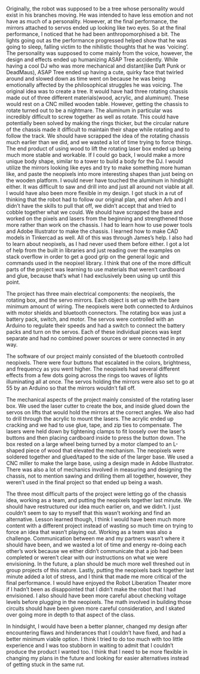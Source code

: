 
Originally, the robot was supposed to be a tree whose personality would exist in his branches moving. He was intended to have less emotion and not have as much of a personality. However, at the final performance, the mirrors attached to servos ended up looking like two eyes. So at the final performance, I noticed that he had been anthropomorphised a bit. The lights going out as the performance progressed helped show that he was going to sleep, falling victim to the nihilistic thoughts that he was ‘voicing’. The personality was supposed to come mainly from the voice, however, the design and effects ended up humanizing ASAP Tree accidently. While having a cool DJ who was more mechanical and distant(like Daft Punk or DeadMaus), ASAP Tree ended up having a cute, quirky face that twirled around and slowed down as time went on because he was being emotionally affected by the philosophical struggles he was voicing.
The original idea was to create a tree. It would have had three rotating chassis made out of three different materials(wood, acrylic, and aluminum). These would rest on a CNC milled wooden table. However, getting the chassis to rotate turned out to be a nightmare. The aluminum in particular was incredibly difficult to screw together as well as rotate. This could have potentially been solved by making the rings thicker, but the circular nature of the chassis made it difficult to maintain their shape while rotating and to follow the track. We should have scrapped the idea of the rotating chassis much earlier than we did, and we wasted a lot of time trying to force things. The end product of using wood to lift the rotating laser box ended up being much more stable and workable. If I could go back, I would make a more unique body shape, similar to a tower to build a body for the DJ. I would utilize the mirrors looking like eyes and try to make something more human like, and paste the neopixels into more interesting shapes than just being on the wooden platform. I would never have touched the aluminum in hindsight either. It was difficult to saw and drill into and just all around not viable at all. I would have also been more flexible in my design. I got stuck in a rut of thinking that the robot had to follow our original plan, and when Arb and I didn’t have the skills to pull that off, we didn’t accept that and tried to cobble together what we could. We should have scrapped the base and worked on the pixels and lasers from the beginning and strengthened those more rather than work on the chassis. 
I had to learn how to use power tools and Adobe Illustrator to make the chassis. I learned how to make CAD models in Tinkercad as well. All of this was through James’s help. I also had to learn about neopixels, as I had never used them before either.  I got a lot of help from the built in libraries and just reading over the examples on stack overflow in order to get a good grip on the general logic and commands used in the neopixel library. I think that one of the more difficult parts of the project was learning to use materials that weren’t cardboard and glue, because that’s what I had exclusively been using up until this point.

The project has three main electrical components: the neopixels, the rotating box, and the servo mirrors. Each object is set up with the bare minimum amount of wiring. The neopixels were both connected to Arduinos with motor shields and bluetooth connectors. The rotating box was just a battery pack, switch, and motor. The servos were controlled with an Arduino to regulate their speeds and had a switch to connect the battery packs and turn on the servos. Each of these individual pieces was kept separate and had no combined power sources or were connected in any way. 

The software of our project mainly consisted of the bluetooth controlled neopixels. There were four buttons that escalated in the colors, brightness, and frequency as you went higher. The neopixels had several different effects from a few dots going across the rings too waves of lights illuminating all at once. The servos holding the mirrors were also set to go at 55 by an Arduino so that the mirrors wouldn’t fall off.

The mechanical aspects of the project mainly consisted of the rotating laser box. We used the laser cutter to create the box, and inside glued down the servos on lifts that would hold the mirrors at the correct angles. We also had to drill through the acrylic to mount the lasers. The acrylic ended up cracking and we had to use glue, tape, and zip ties to compensate. The lasers were held down by tightening clamps to fit loosely over the laser’s buttons and then placing cardboard inside to press the button down. The box rested on a large wheel being turned by a motor clamped to an L-shaped piece of wood that elevated the mechanism. The neopixels were soldered together and glued/taped to the side of the larger base. We used a CNC miller to make the large base, using a design made in Adobe Illustrator. There was also a lot of mechanics involved in measuring and designing the chassis, not to mention sawing and drilling them all together, however, they weren’t used in the final project so that ended up being a wash.

The three most difficult parts of the project were letting go of the chassis idea, working as a team, and putting the neopixels together last minute. We should have restructured our idea much earlier on, and we didn’t. I just couldn’t seem to say to myself that this wasn’t working and find an alternative. Lesson learned though, I think I would have been much more content with a different project instead of wasting so much time on trying to force an idea that wasn’t playing out. Working as a team was also a challenge. Communication between me and my partners wasn’t where it should have been, and we wasted a lot of time and energy re-doing each other’s work because we either didn’t communicate that a job had been completed or weren’t clear with our instructions on what we were envisioning. In the future, a plan should be much more well threshed out in group projects of this nature. Lastly, putting the neopixels back together last minute added a lot of stress, and I think that made me more critical of the final performance. I would have enjoyed the Robot Liberation Theater more if I hadn’t been as disappointed that I didn’t make the robot that I had envisioned. I also should have been more careful about checking voltage levels before plugging in the neopixels. The math involved in building those circuits should have been given more careful consideration, and I skated over going more in depth to that aspect of the class.

In hindsight, I would have been a better planner, changed my design after encountering flaws and hinderances that I couldn’t have fixed, and had a better minimum viable option. I think I tried to do too much with too little experience and I was too stubborn in waiting to admit that I couldn’t produce the product I wanted too. I think that I need to be more flexible in changing my plans in the future and looking for easier alternatives instead of getting stuck in the same rut. 

